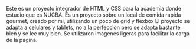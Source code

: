 Este es un proyecto integrador de HTML y CSS para la academia donde estudio que es NUCBA. Es un proyecto sobre un local de comida rapida gourmet, creado por mi, utilizando un poco de grid y flexbox
El proyecto se adapta a celulares y tablets, no a la perfeccion pero se adapta bastante bien y se lee muy bien. Se utilizaron imagenes ligeras para facilitar la carga de la pagina. 
